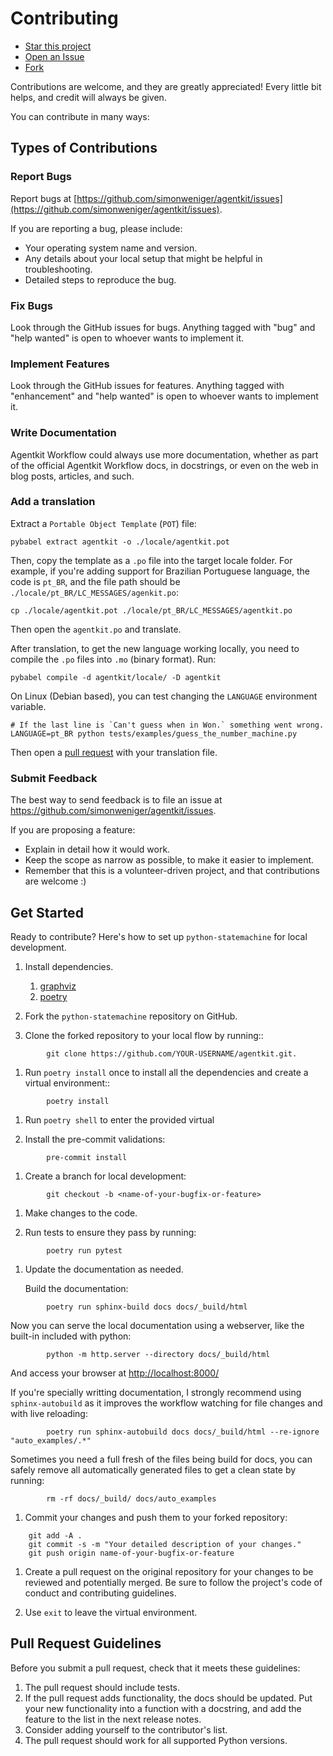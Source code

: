 # Contributing

* <a class="github-button" href="https://github.com/fgmacedo/python-statemachine" data-icon="octicon-star" aria-label="Star fgmacedo/python-statemachine on GitHub">Star this project</a>
* <a class="github-button" href="https://github.com/fgmacedo/python-statemachine/issues" data-icon="octicon-issue-opened" aria-label="Issue fgmacedo/python-statemachine on GitHub">Open an Issue</a>
* <a class="github-button" href="https://github.com/fgmacedo/python-statemachine/fork" data-icon="octicon-repo-forked" aria-label="Fork fgmacedo/python-statemachine on GitHub">Fork</a>

Contributions are welcome, and they are greatly appreciated! Every little bit helps, and credit
will always be given.

You can contribute in many ways:

## Types of Contributions

### Report Bugs

Report bugs at [https://github.com/simonweniger/agentkit/issues](https://github.com/simonweniger/agentkit/issues).

If you are reporting a bug, please include:

* Your operating system name and version.
* Any details about your local setup that might be helpful in troubleshooting.
* Detailed steps to reproduce the bug.

### Fix Bugs

Look through the GitHub issues for bugs. Anything tagged with "bug"
and "help wanted" is open to whoever wants to implement it.

### Implement Features

Look through the GitHub issues for features. Anything tagged with "enhancement"
and "help wanted" is open to whoever wants to implement it.

### Write Documentation

Agentkit Workflow could always use more documentation, whether as part of the
official Agentkit Workflow docs, in docstrings, or even on the web in blog posts,
articles, and such.

### Add a translation

Extract a `Portable Object Template` (`POT`) file:

```shell
pybabel extract agentkit -o ./locale/agentkit.pot
```

Then, copy the template as a `.po` file into the target locale folder. For example, if you're adding support for Brazilian Portuguese language, the code is `pt_BR`, and the file path should be `./locale/pt_BR/LC_MESSAGES/agenkit.po`:

```shell
cp ./locale/agentkit.pot ./locale/pt_BR/LC_MESSAGES/agentkit.po
```

Then open the `agentkit.po` and translate.

After translation, to get the new language working locally, you need to compile the `.po` files into `.mo`  (binary format). Run:

```shell
pybabel compile -d agentkit/locale/ -D agentkit
```

On Linux (Debian based), you can test changing the `LANGUAGE` environment variable.

```shell
# If the last line is `Can't guess when in Won.` something went wrong.
LANGUAGE=pt_BR python tests/examples/guess_the_number_machine.py
```

Then open a [pull request](https://github.com/simonweniger/agentkit/pulls) with your translation file.

### Submit Feedback

The best way to send feedback is to file an issue at <https://github.com/simonweniger/agentkit/issues>.

If you are proposing a feature:

* Explain in detail how it would work.
* Keep the scope as narrow as possible, to make it easier to implement.
* Remember that this is a volunteer-driven project, and that contributions
  are welcome :)

## Get Started

Ready to contribute? Here's how to set up `python-statemachine` for local development.

1. Install dependencies.
   1. [graphviz](https://graphviz.org/download/#linux)
   1. [poetry](https://python-poetry.org/docs/#installation)

1. Fork the `python-statemachine` repository on GitHub.

1. Clone the forked repository to your local flow by running::

```shell
        git clone https://github.com/YOUR-USERNAME/agentkit.git.
```

1. Run `poetry install` once to install all the dependencies and create a virtual environment::

```shell
        poetry install
```

1. Run `poetry shell` to enter the provided virtual

1. Install the pre-commit validations:

```shell
        pre-commit install
```

1. Create a branch for local development:

```shell
        git checkout -b <name-of-your-bugfix-or-feature>
```

1. Make changes to the code.

1. Run tests to ensure they pass by running:

```shell
        poetry run pytest
```

1. Update the documentation as needed.

    Build the documentation:

```shell
        poetry run sphinx-build docs docs/_build/html
```

Now you can serve the local documentation using a webserver, like the built-in included with python:

```shell
        python -m http.server --directory docs/_build/html
```

And access your browser at <http://localhost:8000/>

If you're specially writting documentation, I strongly recommend using `sphinx-autobuild` as it improves the workflow watching for file changes and with live reloading:

```shell
        poetry run sphinx-autobuild docs docs/_build/html --re-ignore "auto_examples/.*"
```

Sometimes you need a full fresh of the files being build for docs, you can safely remove all automatically generated files to get a clean state by running:

```shell
        rm -rf docs/_build/ docs/auto_examples
```

1. Commit your changes and push them to your forked repository:

```shell
    git add -A .
    git commit -s -m "Your detailed description of your changes."
    git push origin name-of-your-bugfix-or-feature
```

1. Create a pull request on the original repository for your changes to be reviewed and potentially
merged. Be sure to follow the project's code of conduct and contributing guidelines.

1. Use `exit` to leave the virtual environment.

## Pull Request Guidelines

Before you submit a pull request, check that it meets these guidelines:

1. The pull request should include tests.
2. If the pull request adds functionality, the docs should be updated. Put
   your new functionality into a function with a docstring, and add the
   feature to the list in the next release notes.
3. Consider adding yourself to the contributor's list.
4. The pull request should work for all supported Python versions.
